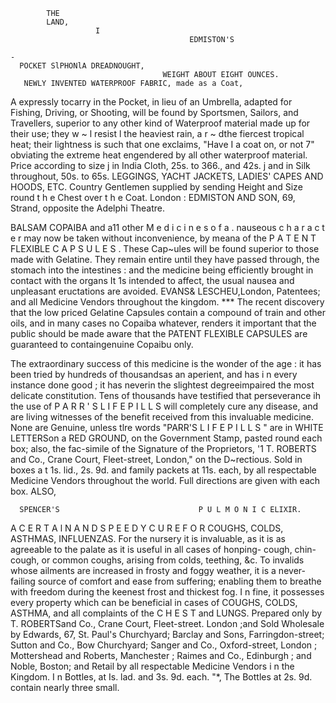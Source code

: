             THE
            LAND,
                       I
                                            EDMISTON'S
                                                                                            -
      POCKET SlPHONlA DREADNOUGHT,
                                      WEIGHT ABOUT EIGHT OUNCES.
       NEWLY INVENTED WATERPROOF FABRIC, made as a Coat,
A      expressly tocarry in the Pocket, in lieu of an Umbrella, adapted for Fishing, Driving, or Shooting, will
be found by Sportsmen, Sailors, and Travellers, superior to any other kind of Waterproof material made up
for their use; they w ~ l resist
                          l      the heaviest rain, a r ~ dthe fiercest tropical heat; their lightness is such that
one exclaims, "Have I a coat on, or not 7" obviating the extreme heat engendered by all other waterproof
material.
    Price according to size j in India Cloth, 25s. to 366., and 42s. j and in Silk throughout, 50s. to 65s.
                  LEGGINGS, YACHT JACKETS, LADIES' CAPES AND HOODS, ETC.
      Country Gentlemen supplied by sending Height and Size round t h e Chest over t h e Coat.
                London : EDMISTON AND SON, 69, Strand, opposite the Adelphi Theatre.


 BALSAM COPAIBA and a11 other                            M e d i c i n e s o f a . nauseous c h a r a c t e r may
        now be taken without inconvenience, by meana of the P A T E N T FLEXIBLE C A P S U L E S . These Cap~ules
 will be found superior to those made with Gelatine. They remain entire until they have passed through, the
 stomach into the intestines : and the medicine being efficiently brought in contact with the organs It 1s
 intended to affect, the usual nausea and unpleasant eructations are avoided. EVANS& LESCHEU,London,
 Patentees; and all Medicine Vendors throughout the kingdom.
    *** The recent discovery that the low priced Gelatine Capsules contain a compound of train and other
 oils, and in many cases no Copaiba whatever, renders it important that the public should be made aware
 that the PATENT FLEXIBLE CAPSULES are guaranteed to containgenuine Copaibu only.




   The extraordinary success of this medicine is the wonder of the age : it has been tried by hundreds of
thousandsas an aperient, and has i n every instance done good ; it has neverin the slightest degreeimpaired
the most delicate constitution. Tens of thousands have testified that perseverance ih the use of P A R R ' S
L I F E P I L L S will completely cure any disease, and are living witnesses of the benefit received from this
invaluable medicine.
   None are Genuine, unless tlre words "PARR'S L I F E P I L L S " are in WHITE           LETTERSon a RED
GROUND,    on the Government Stamp, pasted round each box; also, the fac-simile of the Signature of the
Proprietors, '1 T. ROBERTS and Co., Crane Court, Fleet-street, London," on the D~rectious.
   Sold in boxes a t 1s. lid., 2s. 9d. and family packets at 11s. each, by all respectable Medicine Vendors
throughout the world. Full directions are given with each box.
                                                      ALSO,


      SPENCER'S                               P U L M O N I C ELIXIR.
  A C E R T A l N A N D S P E E D Y C U R E F O R COUGHS, COLDS, ASTHMAS, INFLUENZAS.
    For the nursery it is invaluable, as it is as agreeable to the palate as it is useful in all cases of honping-
 cough, chin-cough, or common coughs, arising from colds, teething, &c.
    To invalids whose ailments are increased in frosty and foggy weather, it is a never-failing source of
 comfort and ease from suffering; enabling them to breathe with freedom during the keenest frost and
 thickest fog. I n fine, it possesses every property which can be beneficial in cases of COUGHS, COLDS,
 ASTHMA, and all complaints of the C H E S T and LUNGS.
    Prepared only by T. ROBERTSand Co., Crane Court, Fleet-street. London ;and Sold Wholesale by
 Edwards, 67, St. Paul's Churchyard; Barclay and Sons, Farringdon-street; Sutton and Co., Bow
 Churchyard; Sanger and Co., Oxford-street, London ; Mottershead and Roberts, Manchester ; Raimes
 and Co., Edinburgh ; and Noble, Boston; and Retail by all respectable Medicine Vendors i n the
 Kingdom. I n Bottles, at Is. lad. and 3s. 9d. each.
                            "*, The Bottles at 2s. 9d. contain nearly three small.

